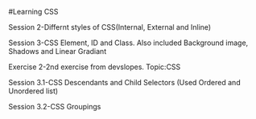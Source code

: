 #Learning CSS
 
Session 2-Differnt styles of CSS(Internal, External and Inline)

Session 3-CSS Element, ID and Class. Also included Background image, Shadows and Linear Gradiant

Exercise 2-2nd exercise from devslopes. Topic:CSS

Session 3.1-CSS Descendants and Child Selectors (Used Ordered and Unordered list)

Session 3.2-CSS Groupings
